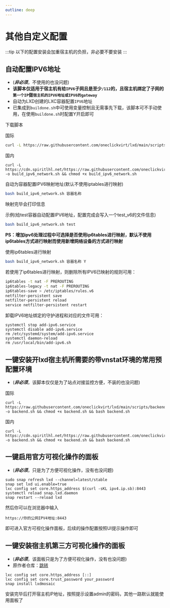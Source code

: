 ```yaml
---
outline: deep
---
```


# 其他自定义配置

:::tip
以下的配置安装会加重宿主机的负担，非必要不要安装
:::

## 自动配置IPV6地址

- (***非必须***，不使用的也没问题)
- **该脚本仅适用于宿主机有给```IPV6```子网且是至少```/112```的，且宿主机绑定了子网的```第一个IP```做```宿主机的IPV6地址或IPV6的gateway```**
- 自动为LXD创建的LXC容器配置```IPV6```地址
- 已集成到```buildone.sh```中可使用变量控制且无需事先下载，该脚本可不手动使用，在使用```buildone.sh```时配置Y开启即可

下载脚本

国际

```bash
curl -L https://raw.githubusercontent.com/oneclickvirt/lxd/main/scripts/build_ipv6_network.sh -o build_ipv6_network.sh && chmod +x build_ipv6_network.sh
```

国内

```shell
curl -L https://cdn.spiritlhl.net/https://raw.githubusercontent.com/oneclickvirt/lxd/main/scripts/build_ipv6_network.sh -o build_ipv6_network.sh && chmod +x build_ipv6_network.sh
```

自动为容器配置IPV6映射地址(默认不使用iptables进行映射)

```bash
bash build_ipv6_network.sh 容器名称
```

映射完毕会打印信息

示例(给test容器自动配置IPV6地址，配置完成会写入一个test_v6的文件信息)

```bash
bash build_ipv6_network.sh test
```

**PS：增加ipv6处理过程中可选择是否使用ip6tables进行映射，默认不使用ip6tables方式进行映射而使用新增网络设备的方式进行映射**

使用ip6tables进行映射

```bash
bash build_ipv6_network.sh 容器名称 Y
```

若使用了ip6tables进行映射，则删除所有IPV6已映射的规则可用：

```bash
ip6tables -t nat -F PREROUTING
ip6tables-legacy -t nat -F PREROUTING
ip6tables-save > /etc/iptables/rules.v6
netfilter-persistent save
netfilter-persistent reload
service netfilter-persistent restart
```

卸载IPV6地址绑定的守护进程和对应的文件可用：

```shell
systemctl stop add-ipv6.service
systemctl disable add-ipv6.service
rm /etc/systemd/system/add-ipv6.service
systemctl daemon-reload
rm /usr/local/bin/add-ipv6.sh
```

## 一键安装开lxd宿主机所需要的带vnstat环境的常用预配置环境

- (***非必须***，该脚本仅仅是为了站点对接监控方便，不装的也没问题)

国际

```shell
curl -L https://raw.githubusercontent.com/oneclickvirt/lxd/main/scripts/backend.sh -o backend.sh && chmod +x backend.sh && bash backend.sh
```

国内

```shell
curl -L https://cdn.spiritlhl.net/https://raw.githubusercontent.com/oneclickvirt/lxd/main/scripts/backend.sh -o backend.sh && chmod +x backend.sh && bash backend.sh
```

## 一键启用官方可视化操作的面板

- (***非必须***，只是为了方便可视化操作，没有也没问题)

```shell
sudo snap refresh lxd --channel=latest/stable
snap set lxd ui.enable=true
lxc config set core.https_address $(curl -sKL ipv4.ip.sb):8443
systemctl reload snap.lxd.daemon
snap restart --reload lxd
```

然后你可以在浏览器中输入

```https://你的公网IPV4地址:8443```

即可进入官方可视化操作面板，后续的操作配置按照UI提示操作即可

## 一键安装宿主机第三方可视化操作的面板

- (***非必须***，该面板只是为了方便可视化操作，没有也没问题)
- 原作者仓库：[跳转](https://github.com/turtle0x1/LxdMosaic)

```shell
lxc config set core.https_address [::]
lxc config set core.trust_password your_password
snap install lxdmosaic
```

安装完毕后打开宿主机IP地址，按照提示设置admin的密码，其他一路默认就能使用面板了

